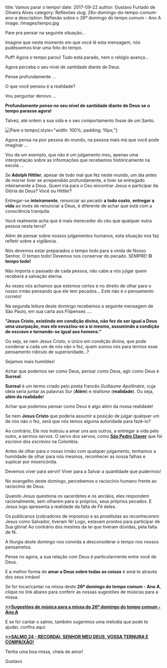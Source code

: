 ﻿title: Vamos parar o tempo!
date: 2017-09-22
author: Gustavo Furtado de Oliveira Alves
category: Reflexões
slug: 26o-domingo-do-tempo-comum-ano-a
description: Reflexão sobre o 26º domingo do tempo comum - Ano A
image: /images/tempo.jpg

Pare pra pensar na seguinte situação...

Imagine que neste momento em que você lê esta mensagem, nós pudéssemos tirar uma foto do tempo.

Puff! Agora o tempo parou! Tudo está parado, nem o relógio avança...

Agora perceba o seu nível de santidade diante de Deus.

Pense profundamente ...

O que você pensou é a realidade?

Vou perguntar denovo ...

**Profundamente pense no seu nível de santidade diante de Deus se o tempo parasse agora!**

Talvez, até ontem a sua vida e o seu comportamento fosse de um Santo.

![Pare o tempo](/images/tempo.jpg){:style="width: 100%; padding: 10px;"}

Agora pensa na pior pessoa do mundo, na pessoa mais má que você pode imaginar ...

Vou da um exemplo, que não é um julgamento meu,
apenas uma interpretação sobre as informações que recebemos históricamente na escola ...

Se **Adolph Hittler**, apesar de todo mal que fez neste mundo, um dia antes de morrer
tiver se arrependido profundamente, e tiver se entregado inteiramente a Deus.
Quem iria para o Ceu encontrar Jesus e participar da Glória de Deus? Você ou Hittler?

Entregar-se **inteiramente**, renunciar ao pecado **a todo custo**, **entregar a vida** ao invés de renunciar a Deus,
é diferente de achar que está com a consciência tranquila.

Você realmente acha que é mais merecedor do céu que qualquer outra pessoa nesta terra? 

Além de pensar sobre nossos julgamentos humanos, esta situação nos faz refletir sobre a vigilância.

Nós devemos estar preparados o tempo todo para a vinda de Nosso Senhor.
O tempo todo! Devemos nos conservar do pecado. SEMPRE! **O tempo todo!**

Não importa o passado de cada pessoa, não cabe a nós julgar quem receberá a salvação eterna.

Às vezes nós achamos que estemos certos e no direito de olhar para o nosso irmão pensando que ele tem pecados...
Este não é o pensamento correto!

Na segunda leitura deste domingo recebemos a seguinte mensagem de São Paulo, em sua carta aos Filipenses ....

**"Jesus Cristo, existindo em condição divina, não fez do ser igual a Deus uma usurpação,
mas ele esvaziou-se a si mesmo, assumindo a condição de escravo 
e tornando-se igual aos homens."**

Ou seja, se nem Jesus Cristo, o único em condição divina, que pode condenar a cada um de nós não o fez,
quem somos nós para termos esse pensamento ridículo de superioridade...?

Sejamos mais humildes!

Achar que podemos ser como Deus, pensar como Deus, agir como Deus é **Surreal**.

**Surreal** é um termo criado pelo poeta francês _Guillaume Apollinaire_,
cuja ideia seria juntar as palavras *Sur* (**Além**) e *réalisme* (**realidade**).
Ou seja, **além da realidade**!

Achar que podemos pensar como Deus é algo além da nossa realidade!

Se nem **Jesus Cristo** que poderia assumir a posição de julgar qualquer um de nós não o fez,
será que nós temos alguma autoridade para fazê-lo?

Ao contrário, Ele nos instruiu a amar uns aos outros, a entregar a vida pelo outro, a sermos servos.
O servo dos servos, como [**São Pedro Claver**](https://padrepauloricardo.org/episodios/memoria-de-sao-pedro-claver)
que foi _escravo dos escravos_ na Colombia.

Antes de olhar para o nosso irmão com qualquer julgamento,
tenhamos a humildade de olhar para nós mesmos, reconhecer as nossa falhas e suplicar por misericórdia.

Devemos viver para servir! Viver para a Salvar a quantidade que pudermos!

No evangelho deste domingo, percebemos o raciocínio humano frente ao raciocínio de Deus.

Quando Jesus questiona os sacerdotes e os anciãos, eles respondem racionalmente, sem olharem para si próprios,
seus próprios pecados. E Jesus logo apresenta a realidade da falta de Fé deles.

Os publicanos (cobradores de impostos) e as prostitutas ao reconhecerem Jesus como Salvador, tiveram fé!
Logo, estavam prontos para participar de Sua glória!
Ao contrário dos mestres da lei que tiveram dúvidas, pela falta de fé.

A liturgia deste domingo nos convida a desconsiderar o tempo nos nossos pensametos.

Pense no agora, a sua relação com Deus é particularmente entre você de Deus.

E a melhor forma de **amar a Deus sobre todas as coisas** é amá-lo através dos seus irmãos!




 












Se for tocar/cantar na missa deste **26º domingo do tempo comum - Ano A**,
clique no link abaixo para conferir as nossas sugestões de músicas para a missa.

[**>>Sugestões de música para a missa do 26º domingo do tempo comum - Ano A**](http://musicasparamissa.com.br/sugestoes-para/26o-domingo-do-tempo-comum-ano-a)

E se for cantar o salmo, também sugerimos uma melodia que pode te ajudar, confira aqui:

[**>>SALMO 24 - RECORDAI, SENHOR MEU DEUS, VOSSA TERNURA E COMPAIXÃO!**](http://musicasparamissa.com.br/musica/salmo-24-ano-a-2/)

Tenha uma boa missa, cheia de amor!

Gustavo